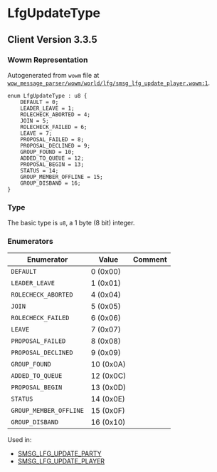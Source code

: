 # LfgUpdateType

## Client Version 3.3.5

### Wowm Representation

Autogenerated from `wowm` file at [`wow_message_parser/wowm/world/lfg/smsg_lfg_update_player.wowm:1`](https://github.com/gtker/wow_messages/tree/main/wow_message_parser/wowm/world/lfg/smsg_lfg_update_player.wowm#L1).

```rust,ignore
enum LfgUpdateType : u8 {
    DEFAULT = 0;
    LEADER_LEAVE = 1;
    ROLECHECK_ABORTED = 4;
    JOIN = 5;
    ROLECHECK_FAILED = 6;
    LEAVE = 7;
    PROPOSAL_FAILED = 8;
    PROPOSAL_DECLINED = 9;
    GROUP_FOUND = 10;
    ADDED_TO_QUEUE = 12;
    PROPOSAL_BEGIN = 13;
    STATUS = 14;
    GROUP_MEMBER_OFFLINE = 15;
    GROUP_DISBAND = 16;
}
```
### Type
The basic type is `u8`, a 1 byte (8 bit) integer.
### Enumerators
| Enumerator | Value  | Comment |
| --------- | -------- | ------- |
| `DEFAULT` | 0 (0x00) |  |
| `LEADER_LEAVE` | 1 (0x01) |  |
| `ROLECHECK_ABORTED` | 4 (0x04) |  |
| `JOIN` | 5 (0x05) |  |
| `ROLECHECK_FAILED` | 6 (0x06) |  |
| `LEAVE` | 7 (0x07) |  |
| `PROPOSAL_FAILED` | 8 (0x08) |  |
| `PROPOSAL_DECLINED` | 9 (0x09) |  |
| `GROUP_FOUND` | 10 (0x0A) |  |
| `ADDED_TO_QUEUE` | 12 (0x0C) |  |
| `PROPOSAL_BEGIN` | 13 (0x0D) |  |
| `STATUS` | 14 (0x0E) |  |
| `GROUP_MEMBER_OFFLINE` | 15 (0x0F) |  |
| `GROUP_DISBAND` | 16 (0x10) |  |

Used in:
* [SMSG_LFG_UPDATE_PARTY](smsg_lfg_update_party.md)
* [SMSG_LFG_UPDATE_PLAYER](smsg_lfg_update_player.md)

